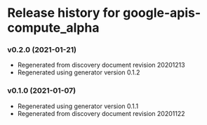 # Release history for google-apis-compute_alpha

### v0.2.0 (2021-01-21)

* Regenerated from discovery document revision 20201213
* Regenerated using generator version 0.1.2

### v0.1.0 (2021-01-07)

* Regenerated using generator version 0.1.1
* Regenerated from discovery document revision 20201122

